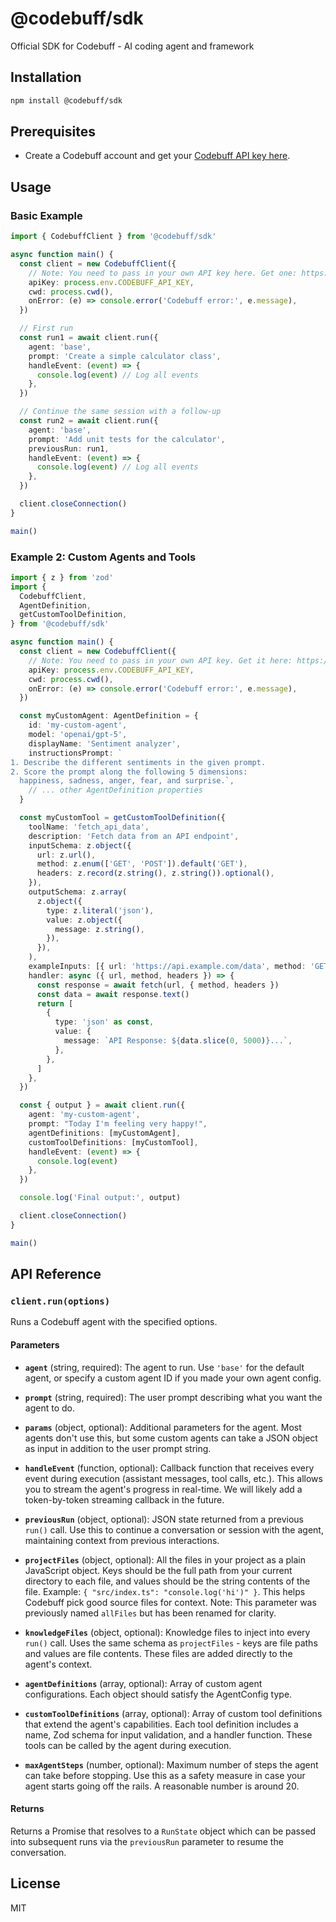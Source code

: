 # @codebuff/sdk

Official SDK for Codebuff - AI coding agent and framework

## Installation

```bash
npm install @codebuff/sdk
```

## Prerequisites

- Create a Codebuff account and get your [Codebuff API key here](https://www.codebuff.com/profile?tab=api-keys).

## Usage

### Basic Example

```typescript
import { CodebuffClient } from '@codebuff/sdk'

async function main() {
  const client = new CodebuffClient({
    // Note: You need to pass in your own API key here. Get one: https://www.codebuff.com/profile?tab=api-keys
    apiKey: process.env.CODEBUFF_API_KEY,
    cwd: process.cwd(),
    onError: (e) => console.error('Codebuff error:', e.message),
  })

  // First run
  const run1 = await client.run({
    agent: 'base',
    prompt: 'Create a simple calculator class',
    handleEvent: (event) => {
      console.log(event) // Log all events
    },
  })

  // Continue the same session with a follow-up
  const run2 = await client.run({
    agent: 'base',
    prompt: 'Add unit tests for the calculator',
    previousRun: run1,
    handleEvent: (event) => {
      console.log(event) // Log all events
    },
  })

  client.closeConnection()
}

main()
```

### Example 2: Custom Agents and Tools

```typescript
import { z } from 'zod'
import {
  CodebuffClient,
  AgentDefinition,
  getCustomToolDefinition,
} from '@codebuff/sdk'

async function main() {
  const client = new CodebuffClient({
    // Note: You need to pass in your own API key. Get it here: https://www.codebuff.com/profile?tab=api-keys
    apiKey: process.env.CODEBUFF_API_KEY,
    cwd: process.cwd(),
    onError: (e) => console.error('Codebuff error:', e.message),
  })

  const myCustomAgent: AgentDefinition = {
    id: 'my-custom-agent',
    model: 'openai/gpt-5',
    displayName: 'Sentiment analyzer',
    instructionsPrompt: `
1. Describe the different sentiments in the given prompt.
2. Score the prompt along the following 5 dimensions:
  happiness, sadness, anger, fear, and surprise.`,
    // ... other AgentDefinition properties
  }

  const myCustomTool = getCustomToolDefinition({
    toolName: 'fetch_api_data',
    description: 'Fetch data from an API endpoint',
    inputSchema: z.object({
      url: z.url(),
      method: z.enum(['GET', 'POST']).default('GET'),
      headers: z.record(z.string(), z.string()).optional(),
    }),
    outputSchema: z.array(
      z.object({
        type: z.literal('json'),
        value: z.object({
          message: z.string(),
        }),
      }),
    ),
    exampleInputs: [{ url: 'https://api.example.com/data', method: 'GET' }],
    handler: async ({ url, method, headers }) => {
      const response = await fetch(url, { method, headers })
      const data = await response.text()
      return [
        {
          type: 'json' as const,
          value: {
            message: `API Response: ${data.slice(0, 5000)}...`,
          },
        },
      ]
    },
  })

  const { output } = await client.run({
    agent: 'my-custom-agent',
    prompt: "Today I'm feeling very happy!",
    agentDefinitions: [myCustomAgent],
    customToolDefinitions: [myCustomTool],
    handleEvent: (event) => {
      console.log(event)
    },
  })

  console.log('Final output:', output)

  client.closeConnection()
}

main()
```

## API Reference

### `client.run(options)`

Runs a Codebuff agent with the specified options.

#### Parameters

- **`agent`** (string, required): The agent to run. Use `'base'` for the default agent, or specify a custom agent ID if you made your own agent config.

- **`prompt`** (string, required): The user prompt describing what you want the agent to do.

- **`params`** (object, optional): Additional parameters for the agent. Most agents don't use this, but some custom agents can take a JSON object as input in addition to the user prompt string.

- **`handleEvent`** (function, optional): Callback function that receives every event during execution (assistant messages, tool calls, etc.). This allows you to stream the agent's progress in real-time. We will likely add a token-by-token streaming callback in the future.

- **`previousRun`** (object, optional): JSON state returned from a previous `run()` call. Use this to continue a conversation or session with the agent, maintaining context from previous interactions.

- **`projectFiles`** (object, optional): All the files in your project as a plain JavaScript object. Keys should be the full path from your current directory to each file, and values should be the string contents of the file. Example: `{ "src/index.ts": "console.log('hi')" }`. This helps Codebuff pick good source files for context. Note: This parameter was previously named `allFiles` but has been renamed for clarity.

- **`knowledgeFiles`** (object, optional): Knowledge files to inject into every `run()` call. Uses the same schema as `projectFiles` - keys are file paths and values are file contents. These files are added directly to the agent's context.

- **`agentDefinitions`** (array, optional): Array of custom agent configurations. Each object should satisfy the AgentConfig type.

- **`customToolDefinitions`** (array, optional): Array of custom tool definitions that extend the agent's capabilities. Each tool definition includes a name, Zod schema for input validation, and a handler function. These tools can be called by the agent during execution.

- **`maxAgentSteps`** (number, optional): Maximum number of steps the agent can take before stopping. Use this as a safety measure in case your agent starts going off the rails. A reasonable number is around 20.

#### Returns

Returns a Promise that resolves to a `RunState` object which can be passed into subsequent runs via the `previousRun` parameter to resume the conversation.

## License

MIT
